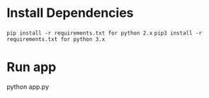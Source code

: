 # Install Dependencies
``
pip install -r requirements.txt for python 2.x
``
``
pip3 install -r requirements.txt for python 3.x
``


# Run app
python app.py
